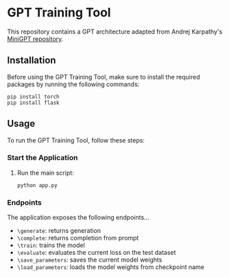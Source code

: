 
# GPT Training Tool

This repository contains a GPT architecture adapted from Andrej Karpathy's [MiniGPT repository](https://github.com/karpathy/minGPT).

## Installation

Before using the GPT Training Tool, make sure to install the required packages by running the following commands:

```shell
pip install torch
pip install flask
```

## Usage

To run the GPT Training Tool, follow these steps:

### Start the Application

1. Run the main script:

    ```shell
    python app.py
    ```

### Endpoints

The application exposes the following endpoints...
- `\generate`: returns generation
- `\complete`: returns completion from prompt
- `\train`: trains the model
- `\evaluate`: evaluates the current loss on the test dataset
- `\save_parameters`: saves the current model weights
- `\load_parameters`: loads the model weights from checkpoint name
